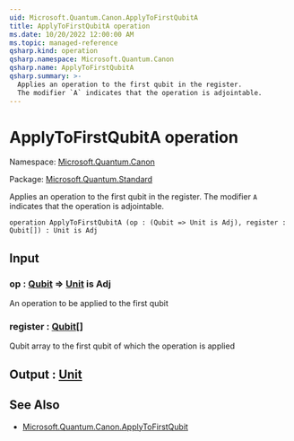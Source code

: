 ```yaml
---
uid: Microsoft.Quantum.Canon.ApplyToFirstQubitA
title: ApplyToFirstQubitA operation
ms.date: 10/20/2022 12:00:00 AM
ms.topic: managed-reference
qsharp.kind: operation
qsharp.namespace: Microsoft.Quantum.Canon
qsharp.name: ApplyToFirstQubitA
qsharp.summary: >-
  Applies an operation to the first qubit in the register.
  The modifier `A` indicates that the operation is adjointable.
---
```


# ApplyToFirstQubitA operation

Namespace: [Microsoft.Quantum.Canon](xref:Microsoft.Quantum.Canon)

Package: [Microsoft.Quantum.Standard](https://nuget.org/packages/Microsoft.Quantum.Standard)


Applies an operation to the first qubit in the register.The modifier `A` indicates that the operation is adjointable.

```qsharp
operation ApplyToFirstQubitA (op : (Qubit => Unit is Adj), register : Qubit[]) : Unit is Adj
```


## Input

### op : [Qubit](xref:microsoft.quantum.qsharp.valueliterals#qubit-literals) => [Unit](xref:microsoft.quantum.qsharp.valueliterals#unit-literal)  is Adj

An operation to be applied to the first qubit


### register : [Qubit](xref:microsoft.quantum.qsharp.valueliterals#qubit-literals)[]

Qubit array to the first qubit of which the operation is applied



## Output : [Unit](xref:microsoft.quantum.qsharp.valueliterals#unit-literal)



## See Also

- [Microsoft.Quantum.Canon.ApplyToFirstQubit](xref:Microsoft.Quantum.Canon.ApplyToFirstQubit)